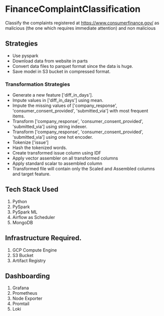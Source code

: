 # FinanceComplaintClassification
Classify the complaints registered at https://www.consumerfinance.gov/ as malicious (the one which requires immediate attention) and non malicious

## Strategies
* Use pyspark
* Download data from website in parts
* Convert data files to parquet format since the data is huge.
* Save model in S3 bucket in compressed format.

### Transformation Strategies
* Generate a new feature ['diff_in_days'].
* Impute values in ['diff_in_days'] using mean.
* Impute the missing values of ['company_response', 'consumer_consent_provided', 'submitted_via'] with most frequent items.
* Transform ['company_response', 'consumer_consent_provided', 'submitted_via'] using string indexer.
* Transform ['company_response', 'consumer_consent_provided', 'submitted_via'] using one hot encoder.
* Tokenize ['issue']
* Hash the tokenized words.
* Create transformed issue column using IDF
* Apply vector assembler on all transformed columns
* Apply standard scalar to assembled column
* Transformed file will contain only the Scaled and Assembled columns and target feature.

## Tech Stack Used
1. Python 
2. PySpark
3. PySpark ML
4. Airflow as Scheduler
5. MongoDB


## Infrastructure Required.

1. GCP Compute Engine
2. S3 Bucket
3. Artifact Registry

## Dashboarding
1. Grafana
2. Prometheus
3. Node Exporter
4. Promtail
5. Loki


